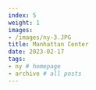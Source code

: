 ```yaml
---
index: 5
weight: 1
images:
- /images/ny-3.JPG
title: Manhattan Center
date: 2023-02-17
tags:
- ny # homepage
- archive # all posts
---
```

